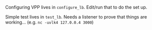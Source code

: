 Configuring VPP lives in `configure_lb`.  Edit/run that to do the set up.

Simple test lives in `test_lb`.  Needs a listener to prove that things are working...  (e.g. `nc -uvlk4 127.0.0.4 3000`)
